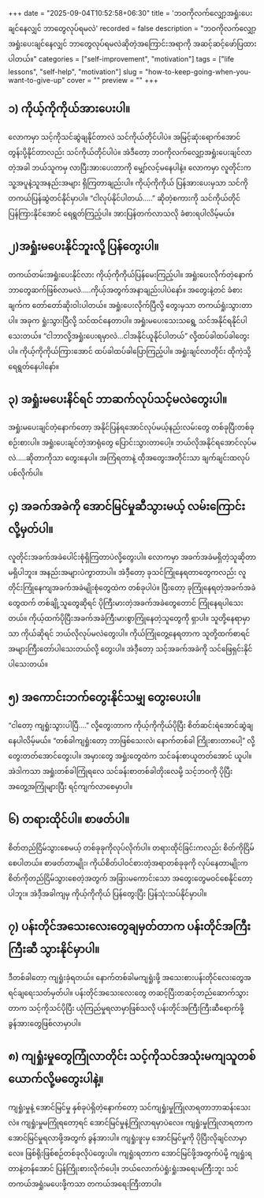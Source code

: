 +++
date = "2025-09-04T10:52:58+06:30"
title = 'ဘဝကိုလက်လျှော့အရှုံးပေးချင်နေလျှင် ဘာတွေလုပ်ရမလဲ'
recorded = false
description = "ဘဝကိုလက်လျှော့အရှုံးပေးချင်နေလျှင် ဘာတွေလုပ်ရမလဲဆိုတဲ့အကြောင်းအရာကို အဆင့်ဆင့်ဖော်ပြထားပါတယ်။"
categories = ["self-improvement", "motivation"]
tags = ["life lessons", "self-help", "motivation"]
slug = "how-to-keep-going-when-you-want-to-give-up"
cover = ""
preview = ""
+++
## ၁) ကိုယ့်ကိုကိုယ်အားပေးပါ။ 
လောကမှာ သင့်ကိုသင်ဆွဲချနိုင်တာလဲ သင်ကိုယ်တိုင်ပါပဲ။ အမြင့်ဆုံးရောက်အောင် တွန်းပို့နိုင်တာလည်း သင်ကိုယ်တိုင်ပါပဲ။ အဲဒီတော့ ဘဝကိုလက်လျှော့အရှုံးပေးချင်လာတဲ့အခါ ဘယ်သူကမှ လာပြီးအားပေးတာကို မျှော်လင့်မနေပါနဲ့။ လောကမှာ လူတိုင်းက သူ့အပူနဲ့သူအနည်းအများ ရှိကြတာချည်းပါ။ ကိုယ့်ကိုကိုယ် ပြန်အားပေးမှသာ သင်ကိုတကယ်ပြန်ဆွဲတင်နိုင်မှာပါ။ “ငါလုပ်နိုင်ပါတယ်…..” ဆိုတဲ့စကားကို သင်ကိုယ်တိုင်ပြန်ကြားနိုင်အောင် ရေရွတ်ကြည့်ပါ။ အားပြန်တက်လာသလို ခံစားရပါလိမ့်မယ်။ 

## ၂)အရှုံးမပေးနိုင်ဘူးလို့ ပြန်တွေးပါ။ 
တကယ်တမ်းအရှုံးပေးနိုင်လား ကိုယ့်ကိုကိုယ်ပြန်မေးကြည့်ပါ။ အရှုံးပေးလိုက်တဲ့နောက်ဘာတွေဆက်ဖြစ်လာမလဲ…..ကိုယ့်အတွက်အနာချည်းပါပဲနော်။ အတွေးနဲ့တင် ခံစားချက်က တော်တော်ဆိုးဝါးပါတယ်။ အရှုံးပေးလိုက်ပြီလို့ တွေးမှသာ တကယ်ရှုံးသွားတာပါ။ အခုက ရှုံးသွားပြီလို့ သင်ထင်နေတာပါ။ အရှုံးမပေးသေးသရွေ့ သင်အနိုင်ရနိုင်ပါသေးတယ်။ “ငါဘာလို့အရှုံးပေးရမှာလဲ…ငါအနိုင်ယူနိုင်ပါတယ်” လို့ထပ်ခါထပ်ခါတွေးပါ။ ကိုယ့်ကိုကိုယ်ကြားအောင် ထပ်ခါထပ်ခါပြောကြည့်ပါ။ အရှုံးချင်လာတိုင်း ထိုကဲ့သို့ ရေရွတ်နေပါနော်။ 

## ၃) အရှုံးမပေးနိင်ရင် ဘာဆက်လုပ်သင့်မလဲတွေးပါ။ 
အရှုံးမပေးချင်တဲ့နောက်တော့ အနိုင်ပြန်ရအောင်လုပ်မယ့်နည်းလမ်းတွေ တစ်ခုပြီးတစ်ခုစဉ်းစားပါ။ အရှုံးပေးချင်တဲ့အာရုံတွေ ပြောင်းသွားတာပေါ့။ ဘယ်လိုအနိုင်ရအောင်လုပ်မလဲ…..ဆိုတာကိုသာ တွေးနေပါ။ အကြံရတာနဲ့ ထိုအတွေးအတိုင်းသာ ချက်ချင်းထလုပ်ပစ်လိုက်ပါ။ 

## ၄) အခက်အခဲကို အောင်မြင်မှုဆီသွားမယ့် လမ်းကြောင်းလို့်မှတ်ပါ။ 
လူတိုင်းအခက်အခဲပေါင်းစုံရှိကြတာပဲလို့တွေးပါ။ လောကမှာ အခက်အခဲမရှိတဲ့သူဆိုတာ မရှိပါဘူး။ အနည်းအများပဲကွာတာပါ။ အဲဒီ့တော့ ခုသင်ကြုံနေရတာတွေကလည်း လူတိုင်းကြုံနေကျအခက်အခဲမျိုးစုံတွေထဲက တစ်ခုပါပဲ။ ပြီးတော့ ခုကြုံနေရတဲ့အခက်အခဲတွေထက် တစ်ချို့သူတွေဆိုရင် ပိုကြီးမားတဲ့အခက်အခဲတွေတောင် ကြုံနေရပါသေးတယ်။ ကိုယ့်ထက်ပိုပြီးအခက်အခဲကြီးမားစွာကြုံနေတဲ့သူတွေကို ရှာပါ။ သူတို့နေရာမှာသာ ကိုယ်ဆိုရင် ဘယ်လိုလုပ်မလဲတွေးပါ။ ကိုယ်ကြုံတွေ့နေရတာက သူတို့ထက်စာရင် အများကြီးတော်ပါသေးတယ်လို့ တွေးပါ။ အဲဒီ့တော့ သင့်အခက်အခဲကို သင်ဖြေရှင်းနိုင်ပါသေးတယ်။ 

## ၅) အကောင်းဘက်တွေးနိုင်သမျှ တွေးပေးပါ။ 
“ငါတော့ ကျရှုံးသွားပါပြီ….” လို့တွေးတာက ကိုယ့်ကိုကိုယ်ပိုပြီး စိတ်ဆင်းရဲအောင်ဆွဲချနေပါလိမ့်မယ်။ “တစ်ခါကျရှုံးတော့ ဘာဖြစ်သေးလဲ၊ နောက်တစ်ခါ ကြိုးစားတာပေါ့” လို့ တွေးတတ်အောင်တွေးပါ။ အမှားတွေ အရှုံးတွေထဲက သင်ခန်းစာယူတတ်အောင် ယူပါ။ အဲဒါကသာ အရှုံးတစ်ခါကြုံရလေ သင်ခန်းစာတစ်ခါတိုးလေမို့ သင့်ဘဝကို ပိုပြီး အတွေ့အကြုံများပြီး ရင့်ကျက်လာစေမှာပါ။ 

## ၆) တရားထိုင်ပါ။ စာဖတ်ပါ။ 
စိတ်တည်ငြိမ်သွားစေမယ့် တစ်ခုခုကိုလုပ်လိုက်ပါ။ တရားထိုင်ခြင်းကလည်း စိတ်ကိုငြိမ်စေပါတယ်။ စာဖတ်တာမျိုး၊ ကိုယ်စိတ်ပါဝင်စားတဲ့အရာတစ်ခုခုကို လုပ်နေတာမျိုးက စိတ်ကိုတည်ငြိမ်သွားစေတဲ့အတွက် အခြားမကောင်းသော အတွေးတွေမဝင်စေနိုင်တော့ပါဘူး။ အဲဒီ့အခါကျမှ ကိုယ့်ကိုကိုယ် ပြန်တွေးပြီး ပြန်သုံးသပ်နိုင်မှာပါ။ 

## ၇) ပန်းတိုင်အသေးလေးတွေချမှတ်တာက ပန်းတိုင်အကြီးကြီးဆီ သွားနိုင်မှာပါ။ 
ဒီတစ်ခါတော့ ကျရှုံးခဲ့ရတယ်။ နောက်တစ်ခါမကျရှုံးဖို့ အသေးစားပန်းတိုင်လေးတွေအရင်ချရေးသတ်မှတ်ပါ။ ပန်းတိုင်အသေးလေးတွေ တဆင့်ပြီးတဆင့်တည်ဆောက်သွားတာက သင့်ကိုသင်ပိုပြီး ယုံကြည်မှုရလာမှာဖြစ်သလို ပန်းတိုင်အကြီးကြီးဆီရောက်ဖို့ ခွန်အားတွေဖြစ်လာမှာပါ။ 

## ၈) ကျရှုံးမှုတွေကြုံလာတိုင်း သင့်ကိုသင်အသုံးမကျသူတစ်ယောက်လို့မတွေးပါနဲ့။ 
ကျရှုံးမှုနဲ့ အောင်မြင်မှု နှစ်ခုပဲရှိတဲ့နောက်တော့ သင်ကျရှုံးမှုကြုံလာရတာဘာဆန်းသေးလဲ။ ကျရှုံးမှုမကြုံရတော့ရင် အောင်မြင်မှုနဲ့ကြုံလာရမှာပဲလေ။ ကျရှုံးမှုကြုံလာရတာက အောင်မြင်မှုရလာဖို့အတွက် ခွန်အားပါ။ ကျရှုံးဖူးမှ အောင်မြင်မှုကို ပိုပြီးလိုချင်လာမှာလေ။ ဖြစ်ရိုးဖြစ်စဉ်တစ်ခုလိုပဲတွေးပါ။ ကျရှုံးရတာက အောင်မြင်ဖို့အတွက်ပဲမို့ ကျရှုံးရတာနဲ့တန်အောင် ပြန်ကြိုးစားလိုက်ပေါ့။ ဘယ်လောက်ပဲရှုံးရှုံးအရေးမကြီးဘူး သင်တကယ်အရှုံးမပေးဖို့ကသာ တကယ်အရေးကြီးတာပါ။